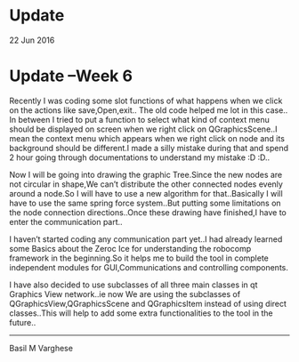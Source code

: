 # Update

<span class="post-date">22 Jun 2016</span>

# Update –Week 6

Recently I was coding some slot functions of what happens when we click on the actions like save,Open,exit.. The old code helped me lot in this case.. In between I tried to put a function to select what kind of context menu should be displayed on screen when we right click on QGraphicsScene..I mean the context menu which appears when we right click on node and its background should be different.I made a silly mistake during that and spend 2 hour going through documentations to understand my mistake :D :D..

Now I will be going into drawing the graphic Tree.Since the new nodes are not circular in shape,We can’t distribute the other connected nodes evenly around a node.So I will have to use a new algorithm for that..Basically I will have to use the same spring force system..But putting some limitations on the node connection directions..Once these drawing have finished,I have to enter the communication part..

I haven’t started coding any communication part yet..I had already learned some Basics about the Zeroc Ice for understanding the robocomp framework in the beginning.So it helps me to build the tool in complete independent modules for GUI,Communications and controlling components.

I have also decided to use subclasses of all three main classes in qt Graphics View network..ie now We are using the subclasses of QGraphicsView,QGraphicsScene and QGraphicsItem instead of using direct classes..This will help to add some extra functionalities to the tool in the future..

* * *

Basil M Varghese